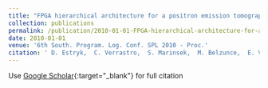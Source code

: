 ```yaml
---
title: "FPGA hierarchical architecture for a positron emission tomography scanner"
collection: publications
permalink: /publication/2010-01-01-FPGA-hierarchical-architecture-for-a-positron-emission-tomography-scanner
date: 2010-01-01
venue: '6th South. Program. Log. Conf. SPL 2010 - Proc.'
citation: ' D. Estryk,  C. Verrastro,  S. Marinsek,  M. Belzunce,  E. Venialgo, &quot;FPGA hierarchical architecture for a positron emission tomography scanner.&quot; 6th South. Program. Log. Conf. SPL 2010 - Proc., 2010.'
---
```

Use [Google Scholar](https://scholar.google.com/scholar?q=FPGA+hierarchical+architecture+for+a+positron+emission+tomography+scanner){:target="_blank"} for full citation